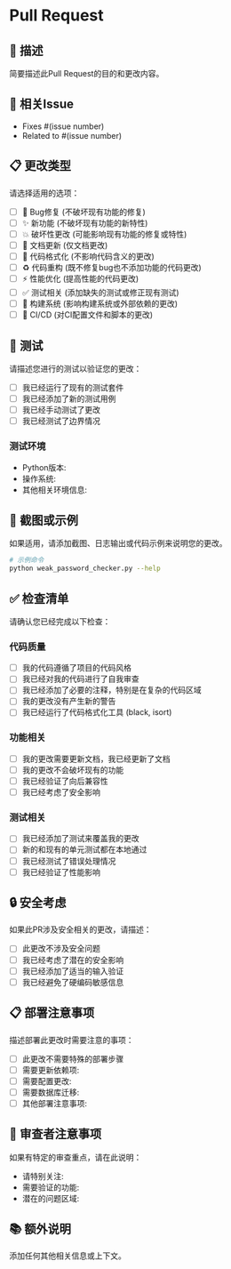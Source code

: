 # Pull Request

## 📝 描述

简要描述此Pull Request的目的和更改内容。

## 🔗 相关Issue

- Fixes #(issue number)
- Related to #(issue number)

## 📋 更改类型

请选择适用的选项：

- [ ] 🐛 Bug修复 (不破坏现有功能的修复)
- [ ] ✨ 新功能 (不破坏现有功能的新特性)
- [ ] 💥 破坏性更改 (可能影响现有功能的修复或特性)
- [ ] 📝 文档更新 (仅文档更改)
- [ ] 🎨 代码格式化 (不影响代码含义的更改)
- [ ] ♻️ 代码重构 (既不修复bug也不添加功能的代码更改)
- [ ] ⚡️ 性能优化 (提高性能的代码更改)
- [ ] ✅ 测试相关 (添加缺失的测试或修正现有测试)
- [ ] 🔧 构建系统 (影响构建系统或外部依赖的更改)
- [ ] 👷 CI/CD (对CI配置文件和脚本的更改)

## 🧪 测试

请描述您进行的测试以验证您的更改：

- [ ] 我已经运行了现有的测试套件
- [ ] 我已经添加了新的测试用例
- [ ] 我已经手动测试了更改
- [ ] 我已经测试了边界情况

### 测试环境
- Python版本: 
- 操作系统: 
- 其他相关环境信息: 

## 📸 截图或示例

如果适用，请添加截图、日志输出或代码示例来说明您的更改。

```bash
# 示例命令
python weak_password_checker.py --help
```

## ✅ 检查清单

请确认您已经完成以下检查：

### 代码质量
- [ ] 我的代码遵循了项目的代码风格
- [ ] 我已经对我的代码进行了自我审查
- [ ] 我已经添加了必要的注释，特别是在复杂的代码区域
- [ ] 我的更改没有产生新的警告
- [ ] 我已经运行了代码格式化工具 (black, isort)

### 功能相关
- [ ] 我的更改需要更新文档，我已经更新了文档
- [ ] 我的更改不会破坏现有的功能
- [ ] 我已经验证了向后兼容性
- [ ] 我已经考虑了安全影响

### 测试相关
- [ ] 我已经添加了测试来覆盖我的更改
- [ ] 新的和现有的单元测试都在本地通过
- [ ] 我已经测试了错误处理情况
- [ ] 我已经验证了性能影响

## 🔒 安全考虑

如果此PR涉及安全相关的更改，请描述：

- [ ] 此更改不涉及安全问题
- [ ] 我已经考虑了潜在的安全影响
- [ ] 我已经添加了适当的输入验证
- [ ] 我已经避免了硬编码敏感信息

## 📋 部署注意事项

描述部署此更改时需要注意的事项：

- [ ] 此更改不需要特殊的部署步骤
- [ ] 需要更新依赖项: 
- [ ] 需要配置更改: 
- [ ] 需要数据库迁移: 
- [ ] 其他部署注意事项: 

## 🤝 审查者注意事项

如果有特定的审查重点，请在此说明：

- 请特别关注: 
- 需要验证的功能: 
- 潜在的问题区域: 

## 📚 额外说明

添加任何其他相关信息或上下文。